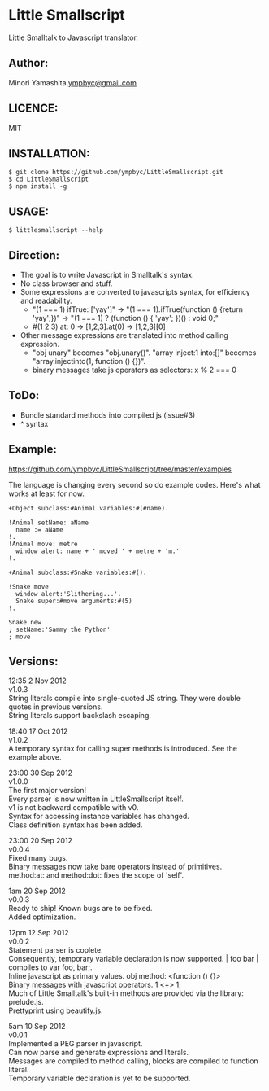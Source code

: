 Little Smallscript
==================
Little Smalltalk to Javascript translator.

Author:
-------
Minori Yamashita <ympbyc@gmail.com>

LICENCE:
--------
MIT

INSTALLATION:
-------------

```shell
$ git clone https://github.com/ympbyc/LittleSmallscript.git
$ cd LittleSmallscript
$ npm install -g
```

USAGE:
------

```shell
$ littlesmallscript --help
```

Direction:
----------
* The goal is to write Javascript in Smalltalk's syntax.
* No class browser and stuff.
* Some expressions are converted to javascripts syntax, for efficiency and readability.
  * "(1 === 1) ifTrue: ['yay']" -> "(1 === 1).ifTrue(function () {return 'yay';})" -> "(1 === 1) ? (function () { 'yay'; })() : void 0;"
  * #(1 2 3) at: 0 -> [1,2,3].at(0) -> [1,2,3][0]
* Other message expressions are translated into method calling expression.
  * "obj unary" becomes "obj.unary()". "array inject:1 into:[]" becomes "array.injectinto(1, function () {})".
  * binary messages take js operators as selectors: x % 2 === 0

ToDo:
-----
* Bundle standard methods into compiled js (issue#3)
* ^ syntax

Example:
--------
https://github.com/ympbyc/LittleSmallscript/tree/master/examples

The language is changing every second so do example codes. Here's what works at least for now.

```smalltalk
+Object subclass:#Animal variables:#(#name).

!Animal setName: aName
  name := aName
!.
!Animal move: metre
  window alert: name + ' moved ' + metre + 'm.'
!.

+Animal subclass:#Snake variables:#().

!Snake move
  window alert:'Slithering...'.
  Snake super:#move arguments:#(5)
!.

Snake new
; setName:'Sammy the Python'
; move
```

Versions:
----------

12:35 2 Nov 2012  
v1.0.3  
String literals compile into single-quoted JS string. They were double quotes in previous versions.  
String literals support backslash escaping.

18:40 17 Oct 2012  
v1.0.2  
A temporary syntax for calling super methods is introduced. See the example above.

23:00 30 Sep 2012  
v1.0.0  
The first major version!  
Every parser is now written in LittleSmallscript itself.  
v1 is not backward compatible with v0.  
Syntax for accessing instance variables has changed.  
Class definition syntax has been added.  

23:00 20 Sep 2012  
v0.0.4  
Fixed many bugs.    
Binary messages now take bare operators instead of primitives.  
method:at: and method:dot: fixes the scope of 'self'.

1am 20 Sep 2012  
v0.0.3  
Ready to ship! Known bugs are to be fixed.  
Added optimization.

12pm 12 Sep 2012  
v0.0.2  
Statement parser is coplete.  
Consequently, temporary variable declaration is now supported. | foo bar | compiles to var foo, bar;.  
Inline javascript as primary values. obj method: <function () {}>  
Binary messages with javascript operators. 1 <+> 1;  
Much of Little Smalltalk's built-in methods are provided via the library: prelude.js.  
Prettyprint using beautify.js.  

5am 10 Sep 2012  
v0.0.1  
Implemented a PEG parser in javascript.  
Can now parse and generate expressions and literals.  
Messages are compiled to method calling, blocks are compiled to function literal.  
Temporary variable declaration is yet to be supported.  